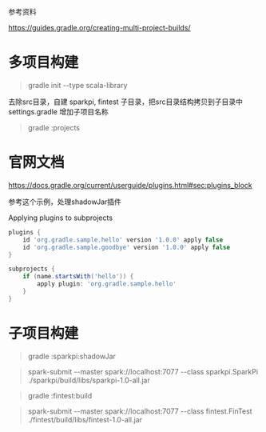 参考资料

https://guides.gradle.org/creating-multi-project-builds/

多项目构建
========

> gradle init --type scala-library

去除src目录，自建 sparkpi, fintest 子目录，把src目录结构拷贝到子目录中
settings.gradle 增加子项目名称

> gradle :projects

官网文档
=======
https://docs.gradle.org/current/userguide/plugins.html#sec:plugins_block

参考这个示例，处理shadowJar插件

Applying plugins to subprojects

```groovy
plugins {
    id 'org.gradle.sample.hello' version '1.0.0' apply false
    id 'org.gradle.sample.goodbye' version '1.0.0' apply false
}

subprojects {
    if (name.startsWith('hello')) {
        apply plugin: 'org.gradle.sample.hello'
    }
}
```

子项目构建
========
> gradle :sparkpi:shadowJar

> spark-submit --master spark://localhost:7077 --class sparkpi.SparkPi ./sparkpi/build/libs/sparkpi-1.0-all.jar

> gradle :fintest:build

> spark-submit --master spark://localhost:7077 --class fintest.FinTest ./fintest/build/libs/fintest-1.0-all.jar